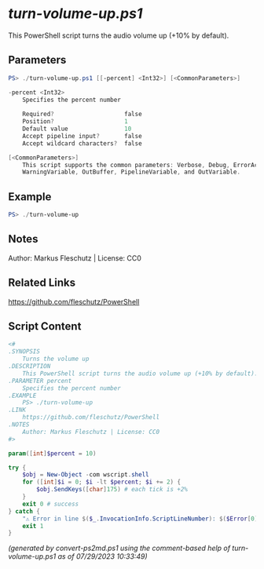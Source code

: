 *turn-volume-up.ps1*
================

This PowerShell script turns the audio volume up (+10% by default).

Parameters
----------
```powershell
PS> ./turn-volume-up.ps1 [[-percent] <Int32>] [<CommonParameters>]

-percent <Int32>
    Specifies the percent number
    
    Required?                    false
    Position?                    1
    Default value                10
    Accept pipeline input?       false
    Accept wildcard characters?  false

[<CommonParameters>]
    This script supports the common parameters: Verbose, Debug, ErrorAction, ErrorVariable, WarningAction, 
    WarningVariable, OutBuffer, PipelineVariable, and OutVariable.
```

Example
-------
```powershell
PS> ./turn-volume-up

```

Notes
-----
Author: Markus Fleschutz | License: CC0

Related Links
-------------
https://github.com/fleschutz/PowerShell

Script Content
--------------
```powershell
<#
.SYNOPSIS
	Turns the volume up 
.DESCRIPTION
	This PowerShell script turns the audio volume up (+10% by default).
.PARAMETER percent
	Specifies the percent number
.EXAMPLE
	PS> ./turn-volume-up
.LINK
	https://github.com/fleschutz/PowerShell
.NOTES
	Author: Markus Fleschutz | License: CC0
#>

param([int]$percent = 10)

try {
	$obj = New-Object -com wscript.shell
	for ([int]$i = 0; $i -lt $percent; $i += 2) {
		$obj.SendKeys([char]175) # each tick is +2%
	}
	exit 0 # success
} catch {
	"⚠️ Error in line $($_.InvocationInfo.ScriptLineNumber): $($Error[0])"
	exit 1
}
```

*(generated by convert-ps2md.ps1 using the comment-based help of turn-volume-up.ps1 as of 07/29/2023 10:33:49)*
